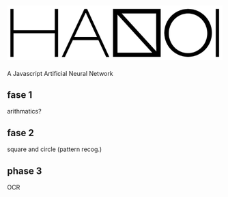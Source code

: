 ![alt tag](https://raw.githubusercontent.com/mdvanes/Hanoi/master/logo_small.png)
--

A Javascript Artificial Neural Network

## fase 1
arithmatics?

## fase 2
square and circle (pattern recog.)

## phase 3
OCR
